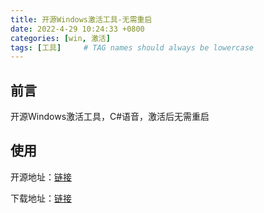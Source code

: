 ```yaml
---
title: 开源Windows激活工具-无需重启
date: 2022-4-29 10:24:33 +0800
categories: [win, 激活]
tags: [工具]     # TAG names should always be lowercase
---
```


## 前言

开源Windows激活工具，C#语音，激活后无需重启

## 使用

开源地址：[链接](https://github.com/TGSAN/CMWTAT_Digital_Edition)

下载地址：[链接](https://cmwtat.cloudmoe.com/cn.html)
